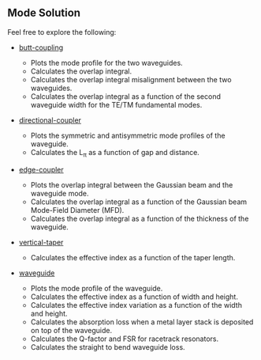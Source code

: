 ## Mode Solution

Feel free to explore the following:

- [butt-coupling](butt_coupling)
  - Plots the mode profile for the two waveguides.
  - Calculates the overlap integral.
  - Calculates the overlap integral misalignment between the two waveguides.
  - Calculates the overlap integral as a function of the second waveguide width for the TE/TM fundamental modes.

- [directional-coupler](directional_coupler)
  - Plots the symmetric and antisymmetric mode profiles of the waveguide.
  - Calculates the L<sub>π</sub> as a function of gap and distance.

- [edge-coupler](edge_coupler)
  - Plots the overlap integral between the Gaussian beam and the waveguide mode.
  - Calculates the overlap integral as a function of the Gaussian beam Mode-Field Diameter (MFD).
  - Calculates the overlap integral as a function of the thickness of the waveguide.

- [vertical-taper](vertical_taper)
  - Calculates the effective index as a function of the taper length.

- [waveguide](waveguide)
  - Plots the mode profile of the waveguide.
  - Calculates the effective index as a function of width and height.
  - Calculates the effective index variation as a function of the width and height. 
  - Calculates the absorption loss when a metal layer stack is deposited on top of the waveguide.
  - Calculates the Q-factor and FSR for racetrack resonators.
  - Calculates the straight to bend waveguide loss.

